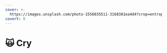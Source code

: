 ```yaml
---
cover: >-
  https://images.unsplash.com/photo-1556035511-3168381ea4d4?crop=entropy&cs=srgb&fm=jpg&ixid=MnwxOTcwMjR8MHwxfHNlYXJjaHw1fHxjbHVifGVufDB8fHx8MTY1MDAxNjM3Nw&ixlib=rb-1.2.1&q=85
coverY: 0
---
```


# 🙀 Cry

